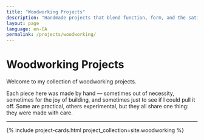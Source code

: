 ```yaml
---
title: "Woodworking Projects"
description: "Handmade projects that blend function, form, and the satisfaction of working with wood."
layout: page
language: en-CA
permalink: /projects/woodworking/
---
```


# Woodworking Projects

Welcome to my collection of woodworking projects.

Each piece here was made by hand — sometimes out of necessity, sometimes for the joy of building, and sometimes just to see if I could pull it off. Some are practical, others experimental, but they all share one thing: they were made with care.

---

{% include project-cards.html project_collection=site.woodworking %}

